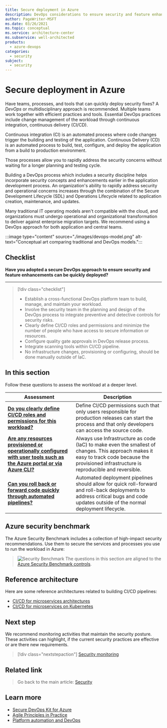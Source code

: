 ```yaml
---
title: Secure deployment in Azure
description: DevOps considerations to ensure security and feature enhancements can be quickly deployed.
author: PageWriter-MSFT
ms.date: 03/26/2021
ms.topic: conceptual
ms.service: architecture-center
ms.subservice: well-architected
products:
  - azure-devops
categories:
  - security
subject:
  - security
---
```


# Secure deployment in Azure

Have teams, processes, and tools that can quickly deploy security fixes? A _DevOps_ or multidisciplinary approach is recommended. Multiple teams work together with efficient practices and tools. Essential DevOps practices include change management of the workload through continuous integration, continuous delivery (CI/CD).

Continuous integration (CI) is an automated process where code changes trigger the building and testing of the application. Continuous Delivery (CD) is an automated process to build, test, configure, and deploy the application from a build to production environment.

Those processes allow you to rapidly address the security concerns without waiting for a longer planning and testing cycle.

Building a DevOps process which includes a security discipline helps incorporate security concepts and enhancements earlier in the application development process. An organization's ability to rapidly address security and operational concerns increases through the combination of the Secure Development Lifecycle (SDL) and Operations Lifecycle related to application creation, maintenance, and updates.

Many traditional IT operating models aren't compatible with the cloud, and organizations must undergo operational and organizational transformation to deliver against enterprise migration targets. We recommend using a DevOps approach for both application and central teams.

:::image type="content" source="./images/devops-model.png" alt-text="Conceptual art comparing traditional and DevOps models.":::

## Checklist

**Have you adopted a secure DevOps approach to ensure security and feature enhancements can be quickly deployed?**
***
> [!div class="checklist"]
> - Establish a cross-functional DevOps platform team to build, manage, and maintain your workload.
> - Involve the security team in the planning and design of the DevOps process to integrate preventive and detective controls for security risks.
> - Clearly define CI/CD roles and permissions and minimize the number of people who have access to secure information or resources.
> - Configure quality gate approvals in DevOps release process.
> - Integrate scanning tools within CI/CD pipeline.
> - No infrastructure changes, provisioning or configuring, should be done manually outside of IaC.

## In this section
Follow these questions to assess the workload at a deeper level.

|Assessment|Description|
|---|---|
|[**Do you clearly define CI/CD roles and permissions for this workload?**](deploy-governance.md)|Define CI/CD permissions such that only users responsible for production releases can start the process and that only developers can access the source code.|
|[**Are any resources provisioned or operationally configured with user tools such as the Azure portal or via Azure CLI?**](deploy-infrastructure.md)|Always use Infrastructure as code (IaC) to make even the smallest of changes. This approach makes it easy to track code because the provisioned infrastructure is reproducible and reversible.|
|[**Can you roll back or forward code quickly through automated pipelines?**](deploy-code.md)|Automated deployment pipelines should allow for quick roll-forward and roll-back deployments to address critical bugs and code updates outside of the normal deployment lifecycle.|

## Azure security benchmark
The Azure Security Benchmark includes a collection of high-impact security recommendations. Use them to secure the services and processes you use to run the workload in Azure:

> ![Security Benchmark](../../_images/benchmark-security.svg) The questions in this section are aligned to the [Azure Security Benchmark controls](/azure/security/benchmarks/overview?branch=master).

## Reference architecture
Here are some reference architectures related to building CI/CD pipelines:
- [CI/CD for microservices architectures](../../microservices/ci-cd.md)
- [CI/CD for microservices on Kubernetes](../../microservices/ci-cd-kubernetes.md)

## Next step
We recommend monitoring activities that maintain the security posture. These activities can highlight, if the current security practices are effective or are there new requirements.

> [!div class="nextstepaction"]
> [Security monitoring](./monitor.md)

## Related link
> Go back to the main article: [Security](overview.md)

## Learn more
- [Secure DevOps Kit for Azure](https://azsk.azurewebsites.net/)
- [Agile Principles in Practice](/devops/plan/how-microsoft-plans-devops)
- [Platform automation and DevOps](/azure/cloud-adoption-well-architected/ready/enterprise-scale/platform-automation-and-devops)
